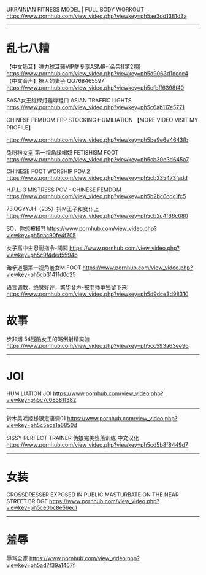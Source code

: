 UKRAINIAN FITNESS MODEL | FULL BODY WORKOUT  
https://www.pornhub.com/view_video.php?viewkey=ph5ae3dd1381d3a

--------------------------
# 乱七八糟
【中文舔耳】弹力球耳骚VIP群专享ASMR-[朵朵][第2期]
https://www.pornhub.com/view_video.php?viewkey=ph5d9063d1dccc4
【中文音声】撩人的妻子 QQ768465597
https://www.pornhub.com/view_video.php?viewkey=ph5cfbff6398f40 

SASA女王红绿灯羞辱粗口 ASIAN TRAFFIC LIGHTS
https://www.pornhub.com/view_video.php?viewkey=ph5c6ab117e5771 

CHINESE FEMDOM FPP STOCKING HUMILIATION 【MORE VIDEO VISIT MY PROFILE】

https://www.pornhub.com/view_video.php?viewkey=ph5be9e6e4643fb 

兔粉粉女皇 第一视角绿帽奴 FETISHISM FOOT
https://www.pornhub.com/view_video.php?viewkey=ph5cb30e3d645a7

CHINESE FOOT WORSHIP POV 2
https://www.pornhub.com/view_video.php?viewkey=ph5cb235473fadd

H.P.L. 3 MISTRESS POV - CHINESE FEMDOM
https://www.pornhub.com/view_video.php?viewkey=ph5b2bc6cdc1fc5 

73.QGYYJH（235）抖M王子和女仆上
https://www.pornhub.com/view_video.php?viewkey=ph5cb2c4f66c080

SO，你想被操?!
https://www.pornhub.com/view_video.php?viewkey=ph5cac90fe4f705

女子高中生忍耐指令-關關
https://www.pornhub.com/view_video.php?viewkey=ph5c9f4ded5594b

跆拳道服第一视角羞女M FOOT
https://www.pornhub.com/view_video.php?viewkey=ph5cb31411d0c35

语言调教，绝赞好评，繁华音声-被老师单独留下来!
https://www.pornhub.com/view_video.php?viewkey=ph5d9dce3d98310



# 故事

步非烟 54残酷女王的骂倒射精实验
https://www.pornhub.com/view_video.php?viewkey=ph5cc593a63ee96 


-------------------------------------------
# JOI

HUMILIATION JOI
https://www.pornhub.com/view_video.php?viewkey=ph5c7c08581f382 

-------------------------------------

铃木美咲姬様限定语调01
https://www.pornhub.com/view_video.php?viewkey=ph5c5eca1a6850d

SISSY PERFECT TRAINER 伪娘完美堕落训练 中文汉化
https://www.pornhub.com/view_video.php?viewkey=ph5cd5b8f8449d7 

---------------------------------

# 女装
CROSSDRESSER EXPOSED IN PUBLIC MASTURBATE ON THE NEAR STREET BRIDGE
https://www.pornhub.com/view_video.php?viewkey=ph5ce0bc8e56ec1 


-------------------------------------------

# 羞辱
辱骂全家
https://www.pornhub.com/view_video.php?viewkey=ph5ad7f39a1467f 
